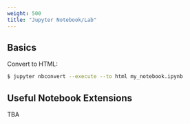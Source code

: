 ```yaml
---
weight: 500
title: "Jupyter Notebook/Lab"
---
```


## Basics

Convert to HTML:

```bash
$ jupyter nbconvert --execute --to html my_notebook.ipynb
```

## Useful Notebook Extensions

TBA
